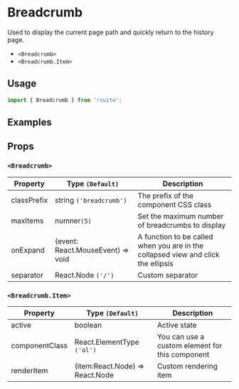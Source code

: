 # Breadcrumb

Used to display the current page path and quickly return to the history page.

- `<Breadcrumb>`
- `<Breadcrumb.Item>`

## Usage

```js
import { Breadcrumb } from 'rsuite';
```

## Examples

<!--{demo}-->

## Props

### `<Breadcrumb>`

| Property    | Type `(Default)`                  | Description                                                                       |
| ----------- | --------------------------------- | --------------------------------------------------------------------------------- |
| classPrefix | string `('breadcrumb')`           | The prefix of the component CSS class                                             |
| maxItems    | numner`(5)`                       | Set the maximum number of breadcrumbs to display                                  |
| onExpand    | (event: React.MouseEvent) => void | A function to be called when you are in the collapsed view and click the ellipsis |
| separator   | React.Node `('/')`                | Custom separator                                                                  |

### `<Breadcrumb.Item>`

| Property       | Type `(Default)`                | Description                                     |
| -------------- | ------------------------------- | ----------------------------------------------- |
| active         | boolean                         | Active state                                    |
| componentClass | React.ElementType `('ol')`      | You can use a custom element for this component |
| renderItem     | (item:React.Node) => React.Node | Custom rendering item                           |

